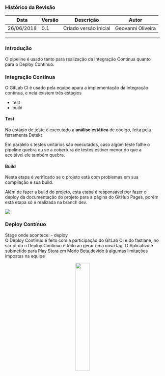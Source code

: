 ### Histórico da Revisão
| Data | Versão | Descrição | Autor |
|---|---|---|---|
| 26/06/2018| 0.1 | Criado versão inicial | Geovanni Oliveira |  
----
### Introdução
O pipeline é usado tanto para realização da Integração Contínua quanto para o Deploy Contínuo. 


### Integração Contínua
O GitLab CI é usado pela equipe apara a implementação da integração contínua, e nela existem três estágios 

* test
* build

#### Test
No estágio de teste é executado a **análise estática** de código, feita pela ferramenta Detekt

Em paralelo s testes unitários são executados, caso algúm teste falhe o pipeline quebra ou se a cobertura de testes estiver menor do que a aceitável ele também quebra.

#### Build

Nesta etapa é verificado se o projeto está com problemas em sua compilação e sua build.

Além de fazer a build do projeto, esta etapa é responsável por fazer o deploy da documentação do projeto para a página do GitHub Pages, porém está etapa só é realizada na branch dev.

<img src = "https://i.imgur.com/gFm6hHB.png" >

### Deploy Contínuo
Stage onde acontece: - deploy  
O Deploy Contínuo é feito com a participação do GitLab CI e do fastlane, no script do o Deploy Contínuo é feito ao gerar uma nova tag. O Aplicativo é submetido para Play Stora em Modo Beta,devido à algumas limitações impostas na equipe   
  
<div>
   <p align="center"> 
        <img src = "https://i.imgur.com/BGA37Jf.png" width="30%">
   </p>
</div>
